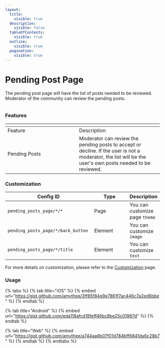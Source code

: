 ```yaml
---
layout:
  title:
    visible: true
  description:
    visible: false
  tableOfContents:
    visible: true
  outline:
    visible: true
  pagination:
    visible: true
---
```


# Pending Post Page

The pending post page will have the list of posts needed to be reviewed. Moderator of the community can review the pending posts.

<figure><img src="../../../../../.gitbook/assets/p1 (1).png" alt=""><figcaption></figcaption></figure>

### Features <a href="#features" id="features"></a>

<table data-header-hidden><thead><tr><th width="217"></th><th></th></tr></thead><tbody><tr><td>Feature</td><td>Description</td></tr><tr><td>Pending Posts</td><td>Moderator can review the pending posts to accept or decline. If the user is not a moderator, the list will be the user's own posts needed to be reviewed. </td></tr></tbody></table>

### Customization

<table><thead><tr><th width="269">Config ID</th><th width="122">Type</th><th>Description</th></tr></thead><tbody><tr><td><code>pending_posts_page/*/*</code></td><td>Page</td><td>You can customize page <code>theme</code></td></tr><tr><td><code>pending_posts_page/*/back_button</code></td><td>Element</td><td>You can customize <code>image</code></td></tr><tr><td><code>pending_posts_page/*/title</code></td><td>Element</td><td>You can customize <code>text</code></td></tr></tbody></table>

For more details on customization, please refer to the [Customization](../../../customization/) page.

### Usage <a href="#usage" id="usage"></a>

{% tabs %}
{% tab title="iOS" %}
{% embed url="https://gist.github.com/amythee/3ff85f84e9e7861f7ac446c7a2ed6bbe" %}
{% endtab %}

{% tab title="Android" %}
{% embed url="https://gist.github.com/eda118afcd18feff46bc8be25c01967d" %}
{% endtab %}

{% tab title="Web" %}
{% embed url="https://gist.github.com/amythee/a744aa6b07f01d784bff6841da6c28b7" %}
{% endtab %}
{% endtabs %}
